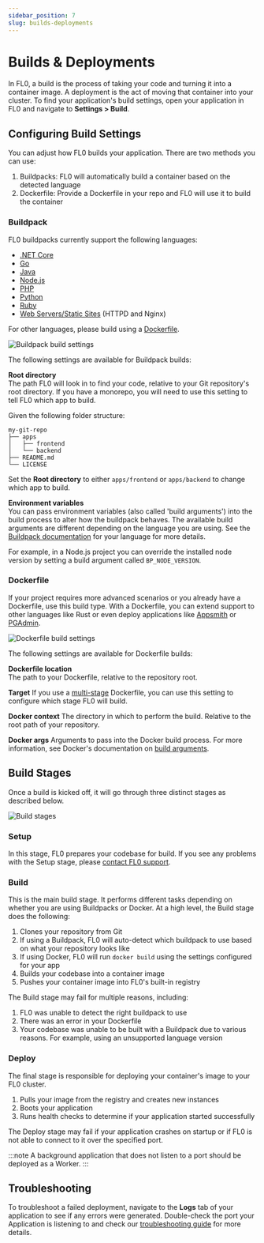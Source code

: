 ```yaml
---
sidebar_position: 7
slug: builds-deployments
---
```


# Builds & Deployments

In FL0, a build is the process of taking your code and turning it into a container image. A deployment is the act of moving that container into your cluster.
To find your application's build settings, open your application in FL0 and navigate to **Settings > Build**.

## Configuring Build Settings

You can adjust how FL0 builds your application. There are two methods you can use:

1. Buildpacks: FL0 will automatically build a container based on the detected language
2. Dockerfile: Provide a Dockerfile in your repo and FL0 will use it to build the container

### Buildpack

FL0 buildpacks currently support the following languages:

- [.NET Core](/docs/builds/buildpacks/dotnet-core)
- [Go](/docs/builds/buildpacks/go)
- [Java](/docs/builds/buildpacks/java)
- [Node.js](/docs/builds/buildpacks/nodejs)
- [PHP](/docs/builds/buildpacks/php)
- [Python](/docs/builds/buildpacks/python)
- [Ruby](/docs/builds/buildpacks/ruby)
- [Web Servers/Static Sites](/docs/builds/buildpacks/static-sites) (HTTPD and Nginx)

For other languages, please build using a [Dockerfile](#dockerfile).

![Buildpack build settings](./assets/build-settings-buildpack.png)

The following settings are available for Buildpack builds:

**Root directory**  
The path FL0 will look in to find your code, relative to your Git repository's root directory. If you have a monorepo, you will need to use this setting to tell FL0 which app to build.

Given the following folder structure:

```
my-git-repo
├── apps
│   ├── frontend
│   └── backend
├── README.md
└── LICENSE
```

Set the **Root directory** to either `apps/frontend` or `apps/backend` to change which app to build.

**Environment variables**  
You can pass environment variables (also called 'build arguments') into the build process to alter how the buildpack behaves. The available build arguments are different depending on the language you are using. See the [Buildpack documentation](/docs/builds/buildpacks) for your language for more details.

For example, in a Node.js project you can override the installed node version by setting a build argument called `BP_NODE_VERSION`.

### Dockerfile

If your project requires more advanced scenarios or you already have a Dockerfile, use this build type. With a Dockerfile, you can extend support to other languages like Rust or even deploy applications like [Appsmith](https://appsmith.com) or [PGAdmin](https://www.pgadmin.org/).

![Dockerfile build settings](./assets/build-settings-docker.png)

The following settings are available for Dockerfile builds:

**Dockerfile location**  
The path to your Dockerfile, relative to the repository root.

**Target**
If you use a [multi-stage](https://docs.docker.com/build/building/multi-stage/) Dockerfile, you can use this setting to configure which stage FL0 will build.

**Docker context**
The directory in which to perform the build. Relative to the root path of your repository.

**Docker args**
Arguments to pass into the Docker build process. For more information, see Docker's documentation on [build arguments](https://docs.docker.com/build/guide/build-args/).

## Build Stages

Once a build is kicked off, it will go through three distinct stages as described below.

![Build stages](./assets/build-stages.png)

### Setup

In this stage, FL0 prepares your codebase for build. If you see any problems with the Setup stage, please [contact FL0 support](https://discord.gg/QPXqWK3bVw).

### Build

This is the main build stage. It performs different tasks depending on whether you are using Buildpacks or Docker. At a high level, the Build stage does the following:

1. Clones your repository from Git
2. If using a Buildpack, FL0 will auto-detect which buildpack to use based on what your repository looks like
3. If using Docker, FL0 will run `docker build` using the settings configured for your app
4. Builds your codebase into a container image
5. Pushes your container image into FL0's built-in registry

The Build stage may fail for multiple reasons, including:

1. FL0 was unable to detect the right buildpack to use
2. There was an error in your Dockerfile
3. Your codebase was unable to be built with a Buildpack due to various reasons. For example, using an unsupported language version

### Deploy

The final stage is responsible for deploying your container's image to your FL0 cluster.

1. Pulls your image from the registry and creates new instances
2. Boots your application
3. Runs health checks to determine if your application started successfully

The Deploy stage may fail if your application crashes on startup or if FL0 is not able to connect to it over the specified port.

:::note
A background application that does not listen to a port should be deployed as a Worker.
:::

## Troubleshooting

To troubleshoot a failed deployment, navigate to the **Logs** tab of your application to see if any errors were generated. Double-check the port your Application is listening to and check our [troubleshooting guide](/docs/troubleshooting) for more details.
